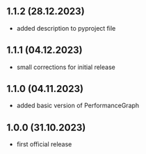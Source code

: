 ## 1.1.2 (28.12.2023)
- added description to pyproject file

## 1.1.1 (04.12.2023)
- small corrections for initial release

## 1.1.0 (04.11.2023)
- added basic version of PerformanceGraph

## 1.0.0 (31.10.2023)
- first official release

